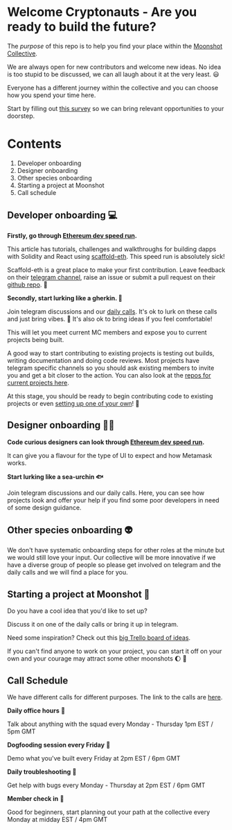 # **Welcome Cryptonauts - Are you ready to build the future?**


The *purpose* of this repo is to help you find your place within the [Moonshot Collective](https://moonshotcollective.space).

We are always open for new contributors and welcome new ideas. No idea is too stupid to be discussed, we can all laugh about it at the very least. :smiley: 

Everyone has a different journey within the collective and you can choose how you spend your time here. 

Start by filling out [this survey](https://docs.google.com/forms/d/1izilMBRoE3krtTPmHR9Tbw1ScvX6gSYBFltCGp7gv6A/edit) so we can bring relevant opportunities to your doorstep.

# Contents
1. Developer onboarding
2. Designer onboarding
3. Other species onboarding
4. Starting a project at Moonshot
5. Call schedule

## Developer onboarding :computer: 

**Firstly, go through [Ethereum dev speed run](https://medium.com/@austin_48503/%EF%B8%8Fethereum-dev-speed-run-bd72bcba6a4c).**

This article has tutorials, challenges and walkthroughs for building dapps with Solidity and React using [scaffold-eth](https://github.com/scaffold-eth/scaffold-eth). This speed run is absolutely sick!

Scaffold-eth is a great place to make your first contribution. Leave feedback on their [telegram channel](https://t.me/joinchat/KByvmRe5wkR-8F_zz6AjpA), raise an issue or submit a pull request on their [github repo](https://github.com/scaffold-eth/scaffold-eth). :cake: 
&nbsp;  

**Secondly, start lurking like a gherkin. :cucumber:**

Join telegram discussions and our [daily calls](#call-schedule). It's ok to lurk on these calls and just bring vibes. :call_me_hand:   It's also ok to bring ideas if you feel comfortable!

This will let you meet current MC members and expose you to current projects being built.

A good way to start contributing to existing projects is testing out builds, writing documentation and doing code reviews. Most projects have telegram specific channels so you should ask existing members to invite you and get a bit closer to the action. You can also look at the [repos for current projects here](https://github.com/orgs/moonshotcollective/repositories).


At this stage, you should be ready to begin contributing code to existing projects or even [setting up one of your own](#starting-a-project-at-moonshot)! :rainbow: 

## Designer onboarding :artist: 

**Code curious designers can look through [Ethereum dev speed run](https://medium.com/@austin_48503/%EF%B8%8Fethereum-dev-speed-run-bd72bcba6a4c).**

It can give you a flavour for the type of UI to expect and how Metamask works.

**Start lurking like a sea-urchin :fish:**

Join telegram discussions and our daily calls. Here, you can see how projects look and offer your help if you find some poor developers in need of some design guidance.

## Other species onboarding 👽

We don't have systematic onboarding steps for other roles at the minute but we would still love your input. Our collective will be more innovative if we have a diverse group of people so please get involved on telegram and the daily calls and we will find a place for you.


## Starting a project at Moonshot 🚀


Do you have a cool idea that you'd like to set up?

Discuss it on one of the daily calls or bring it up in telegram.

Need some inspiration? Check out this [big Trello board of ideas](https://trello.com/b/qDaciNgF/moonshot-collective).

If you can't find anyone to work on your project, you can start it off on your own and your courage may attract some other moonshots :moon: :rocket:


## Call Schedule



We have different calls for different purposes. The link to the calls are [here](https://meet.jit.si/moonshotcollective).

**Daily office hours** 🧙

Talk about anything with the squad every Monday - Thursday 1pm EST / 5pm GMT

**Dogfooding session every Friday** :dog:

Demo what you've built every Friday at 2pm EST / 6pm GMT

**Daily troubleshooting** :bug:

Get help with bugs every Monday - Thursday at 2pm EST / 6pm GMT

**Member check in** :bug:

Good for beginners, start planning out your path at the collective every Monday at midday EST / 4pm GMT
